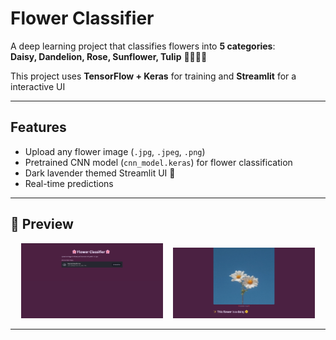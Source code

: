 
# Flower Classifier 

A deep learning project that classifies flowers into **5 categories**:  
**Daisy, Dandelion, Rose, Sunflower, Tulip** 🌼🌻🌹🌷  

This project uses **TensorFlow + Keras** for training and **Streamlit** for a interactive UI 

---

## Features  
- Upload any flower image (`.jpg`, `.jpeg`, `.png`)  
- Pretrained CNN model (`cnn_model.keras`) for flower classification  
- Dark lavender themed Streamlit UI 🌙  
- Real-time predictions 

---

## 📸 Preview  
<p align="center">
  <img src="UI2.png" alt="UI2" width="45%"/>
  &nbsp;&nbsp;
  <img src="UI1.png" alt="UI1" width="45%"/>
</p>

---
